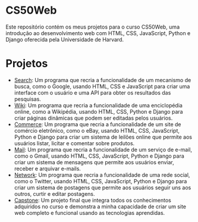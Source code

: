 # CS50Web

Este repositório contém os meus projetos para o curso CS50Web, uma introdução ao desenvolvimento web com HTML, CSS, JavaScript, Python e Django oferecida pela Universidade de Harvard.

# Projetos

- [Search](https://cs50.harvard.edu/web/2020/projects/0/): Um programa que recria a funcionalidade de um mecanismo de busca, como o Google, usando HTML, CSS e JavaScript para criar uma interface com o usuário e uma API para obter os resultados das pesquisas.
- [Wiki](https://cs50.harvard.edu/web/2020/projects/1/): Um programa que recria a funcionalidade de uma enciclopédia online, como a Wikipédia, usando HTML, CSS, Python e Django para criar páginas dinâmicas que podem ser editadas pelos usuários.
- [Commerce](https://cs50.harvard.edu/web/2020/projects/2/): Um programa que recria a funcionalidade de um site de comércio eletrônico, como o eBay, usando HTML, CSS, JavaScript, Python e Django para criar um sistema de leilões online que permite aos usuários listar, licitar e comentar sobre produtos.
- [Mail](https://cs50.harvard.edu/web/2020/projects/3/): Um programa que recria a funcionalidade de um serviço de e-mail, como o Gmail, usando HTML, CSS, JavaScript, Python e Django para criar um sistema de mensagens que permite aos usuários enviar, receber e arquivar e-mails.
- [Network](https://cs50.harvard.edu/web/2020/projects/4/): Um programa que recria a funcionalidade de uma rede social, como o Twitter, usando HTML, CSS, JavaScript, Python e Django para criar um sistema de postagens que permite aos usuários seguir uns aos outros, curtir e editar postagens.
- [Capstone](https://cs50.harvard.edu/web/2020/projects/final/): Um projeto final que integra todos os conhecimentos adquiridos no curso e demonstra a minha capacidade de criar um site web completo e funcional usando as tecnologias aprendidas.
